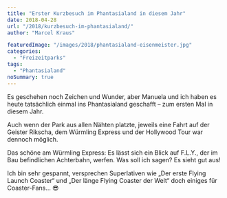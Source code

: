 ```yaml
---
title: "Erster Kurzbesuch im Phantasialand in diesem Jahr"
date: 2018-04-28
url: "/2018/kurzbesuch-im-phantasialand/"
author: "Marcel Kraus"

featuredImage: "/images/2018/phantasialand-eisenmeister.jpg"
categories:
  - "Freizeitparks"
tags:
  - "Phantasialand"
noSummary: true
---
```


Es geschehen noch Zeichen und Wunder, aber Manuela und ich haben es heute tatsächlich einmal ins Phantasialand geschafft – zum ersten Mal in diesem Jahr.

Auch wenn der Park aus allen Nähten platzte, jeweils eine Fahrt auf der Geister Rikscha, dem Würmling Express und der Hollywood Tour war dennoch möglich.

Das schöne am Würmling Express: Es lässt sich ein Blick auf F.L.Y., der im Bau befindlichen Achterbahn, werfen. Was soll ich sagen? Es sieht gut aus!

Ich bin sehr gespannt, versprechen Superlativen wie „Der erste Flying Launch Coaster“ und „Der länge Flying Coaster der Welt“ doch einiges für Coaster-Fans… 😎

